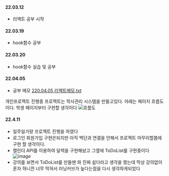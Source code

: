 

#### 22.03.12
- 리액트 공부 시작

#### 22.03.19
- hook함수  공부

#### 22.03.20
- hook함수  실습 및  공부



#### 22.04.05

- 공부 메모  [220.04.05 리액트메모.txt](https://github.com/CJH0120/React_Study-Project/files/8419023/220.04.05.txt)


개인프로젝트 진행중
프로젝트는 학사관리 시스템을 만들고있다.
아래는 페이지 흐름도 이다. 학생 페이지부터 구현할 생각이다
![흐름도](https://user-images.githubusercontent.com/97073471/162671215-24d9e4ae-c27f-46e4-880d-76d87cce67b5.PNG)



#### 22.4.11 
- 일주일가량 프로젝트 진행을 하였다
- 로그인 회원가입 구현은되지만 아직 백단과 연결을 안해서 프로젝트 마무리할쯤에 구현 할 생각이다.
- 캘린더 API를 이용하여 달력을 구현해놨고 그옆에 ToDoList를 구현중이다
  ![image](https://user-images.githubusercontent.com/97073471/162671023-69fb1a90-7a40-411c-9e5e-ac34c3d71792.png)
- 강의를 보면서 ToDoList를 만들땐 와 진짜 쉽다라고 생각을 했는데 막상 강의없이 혼자 하니깐 너무 막혀서  러닝커브가 높다는점을 다시 생각하게되었다 
 




